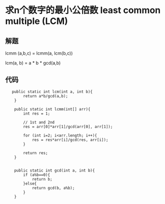 # 求n个数字的最小公倍数 least common multiple (LCM)

## 解题
lcmm (a,b,c) = lcmm(a, lcm(b,c))

lcm(a, b) = a * b * gcd(a,b)

## 代码
```
   public static int lcm(int a, int b){
		return a*b/gcd(a,b);
	}
	
	public static int lcmm(int[] arr){
		int res = 1;
		
		// 1st and 2nd
		res = arr[0]*arr[1]/gcd(arr[0], arr[1]);
		
		for (int i=2; i<arr.length; i++){
			res = res*arr[i]/gcd(res, arr[i]);
		}
		
		return res;
	}
	
	
	public static int gcd(int a, int b){
		if (a%b==0){
			return b;
		}else{
			return gcd(b, a%b);
		}
	}
```